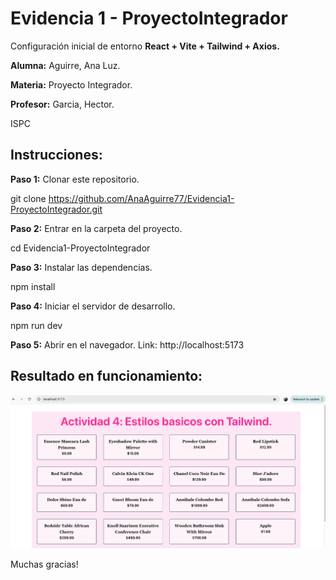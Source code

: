 # Evidencia 1 - ProyectoIntegrador

Configuración inicial de entorno **React + Vite + Tailwind + Axios.**

**Alumna:** Aguirre, Ana Luz.

**Materia:** Proyecto Integrador.

**Profesor:** Garcia, Hector.

ISPC

## Instrucciones:

**Paso 1:** Clonar este repositorio.

git clone https://github.com/AnaAguirre77/Evidencia1-ProyectoIntegrador.git

**Paso 2:** Entrar en la carpeta del proyecto.

cd Evidencia1-ProyectoIntegrador

**Paso 3:** Instalar las dependencias.

npm install

**Paso 4:** Iniciar el servidor de desarrollo.

npm run dev

**Paso 5:** Abrir en el navegador.
Link: http://localhost:5173

## Resultado en funcionamiento:

![Resultado](captura.png)

Muchas gracias!

